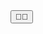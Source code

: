<html lang="en">
<head>
  <meta charset="UTF-8">
  <meta name="viewport" content="width=device-width, initial-scale=1.0">
  <meta http-equiv="X-UA-Compatible" content="ie=edge">
  <title>Chrisbump</title>
  <link href="https://maxcdn.bootstrapcdn.com/font-awesome/4.7.0/css/font-awesome.min.css" rel="stylesheet" integrity="sha384-wvfXpqpZZVQGK6TAh5PVlGOfQNHSoD2xbE+QkPxCAFlNEevoEH3Sl0sibVcOQVnN" crossorigin="anonymous">
  <link rel="stylesheet" href="./dist/flash.css">
</head>
<body>
<div class="fistbump-div">
  <button
    id="fistbump-btn"
    data-message="You fistbumped a Chris! Life is good."
    data-type="success"
    data-timeout="4000"
    >🤜🤛</button>
</div>
  <script src="./dist/flash.min.js"></script>
  <script src="./dist/app.js"></script>
</body>
</html>

